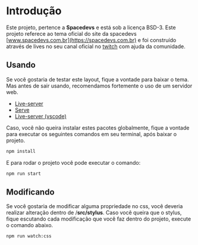 # Introdução

Este projeto, pertence a **Spacedevs** e está sob a licença BSD-3. Este projeto referece ao tema oficial do site da spacedevs [www.spacedevs.com.br](https://spacedevs.com.br) e foi construído através de lives no seu canal oficial no [twitch](https://twitch.tv/spacedevs) com ajuda da comunidade.


## Usando

Se você gostaria de testar este layout, fique a vontade para baixar o tema. Mas antes de sair usando, recomendamos fortemente o uso de um servidor web.

- [Live-server](https://www.npmjs.com/package/live-server)
- [Serve](https://www.npmjs.com/package/serve)
- [Live-server (vscode)](https://marketplace.visualstudio.com/items?itemName=ritwickdey.LiveServer)

Caso, você não queira instalar estes pacotes globalmente, fique a vontade para executar os seguintes comandos em seu terminal, após baixar o projeto.

```bash
npm install
```

E para rodar o projeto você pode executar o comando:

```bash
npm run start
```

## Modificando

Se você gostaria de modificar alguma propriedade no css, você deveria realizar alteração dentro de /**src/stylus**. Caso você queira que o stylus, fique escutando cada modificação que você faz dentro do projeto, execute o comando abaixo.


```bash
npm run watch:css
```
